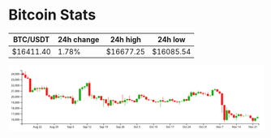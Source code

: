 # Bitcoin Stats

BTC/USDT|24h change|24h high|24h low|
|---|---|---|---|
|$16411.40|1.78%|$16677.25|$16085.54|

<img src="./chart.svg">

